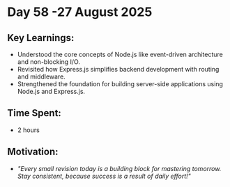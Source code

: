 # Day 58 -27 August 2025

## Key Learnings:
- Understood the core concepts of Node.js like event-driven architecture and non-blocking I/O.
- Revisited how Express.js simplifies backend development with routing and middleware.
- Strengthened the foundation for building server-side applications using Node.js and Express.js.

## Time Spent:
- 2 hours 

## Motivation:
- *"Every small revision today is a building block for mastering tomorrow. Stay consistent, because success is a result of daily effort!"*
